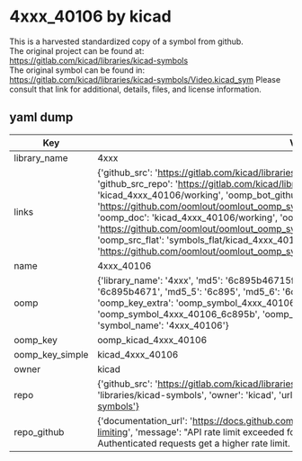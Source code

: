 # 4xxx_40106 by kicad  
This is a harvested standardized copy of a symbol from github.  
The original project can be found at:  
https://gitlab.com/kicad/libraries/kicad-symbols  
The original symbol can be found in:
https://gitlab.com/kicad/libraries/kicad-symbols/Video.kicad_sym
Please consult that link for additional, details, files, and license information.  
## yaml dump  
| Key | Value |  
| --- | --- |  
| library_name | 4xxx |  
| links | {'github_src': 'https://gitlab.com/kicad/libraries/kicad-symbols/Video.kicad_sym', 'github_src_repo': 'https://gitlab.com/kicad/libraries/kicad-symbols', 'oomp_bot': 'kicad_4xxx_40106/working', 'oomp_bot_github': 'https://github.com/oomlout/oomlout_oomp_symbol_bot/tree/main/kicad_4xxx_40106/working', 'oomp_doc': 'kicad_4xxx_40106/working', 'oomp_doc_github': 'https://github.com/oomlout/oomlout_oomp_symbol_doc/tree/main/kicad_4xxx_40106/working', 'oomp_src_flat': 'symbols_flat/kicad_4xxx_40106/working', 'oomp_src_flat_github': 'https://github.com/oomlout/oomlout_oomp_symbol_src/tree/main/kicad_4xxx_40106/working'} |  
| name | 4xxx_40106 |  
| oomp | {'library_name': '4xxx', 'md5': '6c895b46715f7b5b2dcd349db1ee80cb', 'md5_10': '6c895b4671', 'md5_5': '6c895', 'md5_6': '6c895b', 'oomp_key': 'oomp_4xxx_40106', 'oomp_key_extra': 'oomp_symbol_4xxx_40106', 'oomp_key_full': 'oomp_symbol_4xxx_40106_6c895b', 'oomp_key_simple': '4xxx_40106', 'owner_name': 'kicad', 'symbol_name': '4xxx_40106'} |  
| oomp_key | oomp_kicad_4xxx_40106 |  
| oomp_key_simple | kicad_4xxx_40106 |  
| owner | kicad |  
| repo | {'github_src': 'https://gitlab.com/kicad/libraries/kicad-symbols/Video.kicad_sym', 'name': 'libraries/kicad-symbols', 'owner': 'kicad', 'url': 'https://gitlab.com/kicad/libraries/kicad-symbols'} |  
| repo_github | {'documentation_url': 'https://docs.github.com/rest/overview/resources-in-the-rest-api#rate-limiting', 'message': "API rate limit exceeded for 84.66.173.59. (But here's the good news: Authenticated requests get a higher rate limit. Check out the documentation for more details.)"} |  

